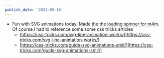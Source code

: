 ```yaml
---
publish_date: '2021-05-16'
---
```


- Fun with SVG animations today. Made the the [loading spinner for m4m](https://codepen.io/chiubaca/pen/YzZWrvy). Of course I had to reference some some css tricks articles
  - [https://css-tricks.com/svg-line-animation-works/](https://css-tricks.com/svg-line-animation-works/)
  - [https://css-tricks.com/guide-svg-animations-smil/](https://css-tricks.com/guide-svg-animations-smil/)
